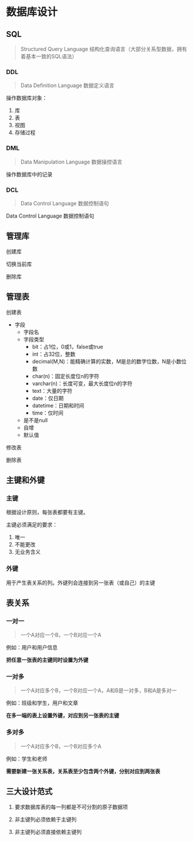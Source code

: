 # 数据库设计

## SQL

> Structured Query Language 结构化查询语言（大部分关系型数据，拥有着基本一致的SQL语法）

### DDL

> Data Definition Language 数据定义语言

操作数据库对象：

1. 库
2. 表
3. 视图
4. 存储过程

### DML

> Data Manipulation Language 数据操控语言

操作数据库中的记录

### DCL

> Data Control Language 数据控制语句

Data Control Language 数据控制语句

## 管理库

创建库

切换当前库

删除库

## 管理表

创建表

- 字段
  - 字段名
  - 字段类型
    - bit：占1位，0或1，false或true
    - int：占32位，整数
    - decimal(M,N)：能精确计算的实数，M是总的数字位数，N是小数位数
    - char(n)：固定长度位n的字符
    - varchar(n)：长度可变，最大长度位n的字符
    - text：大量的字符
    - date：仅日期
    - datetime：日期和时间
    - time：仅时间
  - 是不是null
  - 自增
  - 默认值

修改表

删除表

## 主键和外键

### 主键

根据设计原则，每张表都要有主键。

主键必须满足的要求：

1. 唯一
2. 不能更改
3. 无业务含义

### 外键

用于产生表关系的列。外键列会连接到另一张表（或自己）的主键



## 表关系

### 一对一

> 一个A对应一个B，一个B对应一个A

例如：用户和用户信息

**把任意一张表的主键同时设置为外键**

### 一对多

> 一个A对应多个B，一个B对应一个A，A和B是一对多，B和A是多对一

例如：班级和学生，用户和文章

**在多一端的表上设置外键，对应到另一张表的主键**

### 多对多

> 一个A对应多个B，一个B对应多个A

例如：学生和老师

**需要新建一张关系表，关系表至少包含两个外键，分别对应到两张表**

## 三大设计范式

1. 要求数据库表的每一列都是不可分割的原子数据项

2. 非主键列必须依赖于主键列

3. 非主键列必须直接依赖主键列

   
